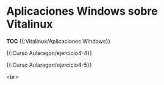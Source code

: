 # Aplicaciones Windows sobre Vitalinux

__TOC__
{{:Vitalinux/Aplicaciones Windows}}


{{:Curso Aularagon/ejercicio4-4}}

{{:Curso Aularagon/ejercicio4-5}}

&lt;br&gt;
